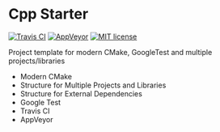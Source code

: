 # Cpp Starter

[![Travis CI](https://img.shields.io/travis/isc30/cpp-starter.svg?label=g%2B%2B%2C%20clang)](https://travis-ci.org/isc30/cpp-starter)
[![AppVeyor](https://img.shields.io/appveyor/ci/isc30/cpp-starter.svg?label=vc%2B%2B)](https://ci.appveyor.com/project/isc30/cpp-starter)
[![MIT license](https://img.shields.io/badge/license-MIT-brightgreen.svg)](http://opensource.org/licenses/MIT)

Project template for modern CMake, GoogleTest and multiple projects/libraries

- Modern CMake
- Structure for Multiple Projects and Libraries
- Structure for External Dependencies
- Google Test
- Travis CI
- AppVeyor

